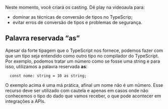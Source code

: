 Neste momento, você criará os casting. Dê play na videoaula para:

- dominar as técnicas de conversão de tipos no TypeScrip;
- evitar erros de conversão de tipos e problemas de segurança.

## Palavra reservada “as”

Apesar da forte tipagem que o TypeScript nos fornece, podemos fazer com que um tipo seja entendido como outro tipo no compilador do TypeScript. Por exemplo, podemos tratar um número como se fosse uma string e para isso, utilizamos a palavra reservada **as**:

```
  const nome: string = 10 as string;
```

O exemplo acima é uma má prática, afinal um nome não é um número. 
Esse recurso deve ser utilizado com cautela e apenas em casos onde não conhecemos o tipo do dado que vamos receber, o que pode acontecer em integrações a APIs.

